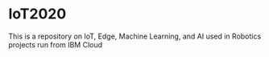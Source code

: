 # IoT2020
This is a repository on IoT, Edge, Machine Learning, and AI used in Robotics projects run from IBM Cloud
